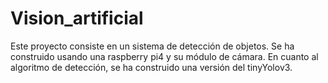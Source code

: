 # Vision_artificial

Este proyecto consiste en un sistema de detección de objetos. Se ha construido usando una raspberry pi4 y su módulo de cámara. En cuanto al algoritmo de detección, se ha construido una versión del tinyYolov3.

